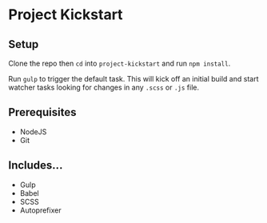 # Project Kickstart

## Setup

Clone the repo then `cd` into `project-kickstart` and run `npm install`.

Run `gulp` to trigger the default task. This will kick off an initial build and start watcher tasks looking for changes in any `.scss` or `.js` file.

## Prerequisites
* NodeJS
* Git


## Includes...
* Gulp
* Babel
* SCSS
* Autoprefixer
